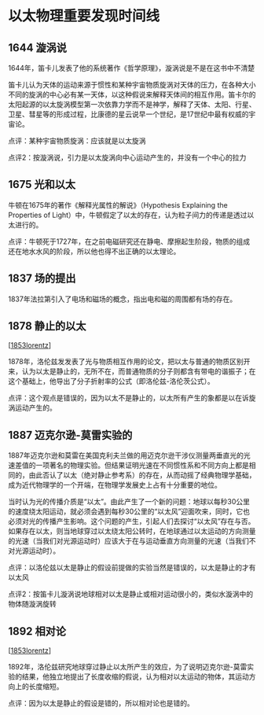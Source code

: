 # 以太物理重要发现时间线

## 1644 漩涡说

1644年，笛卡儿发表了他的系统著作《哲学原理》，漩涡说是不是在这书中不清楚

笛卡儿认为天体的运动来源于惯性和某种宇宙物质旋涡对天体的压力，在各种大小不同的旋涡的中心必有某一天体，以这种假说来解释天体间的相互作用。笛卡尔的太阳起源的以太旋涡模型第一次依靠力学而不是神学，解释了天体、太阳、行星、卫星、彗星等的形成过程，比康德的星云说早一个世纪，是17世纪中最有权威的宇宙论。

点评：某种宇宙物质旋涡：应该就是以太旋涡

点评2：按漩涡说，引力是以太旋涡向中心运动产生的，并没有一个中心的拉力

## 1675 光和以太

牛顿在1675年的著作《解释光属性的解说》（Hypothesis Explaining the Properties of Light）中，牛顿假定了以太的存在，认为粒子间力的传递是透过以太进行的。

点评：牛顿死于1727年，在之前电磁研究还在静电、摩擦起生阶段，物质的组成还在地水水风的阶段，所以他也得不出正确的以太理论。

## 1837 场的提出

1837年法拉第引入了电场和磁场的概念，指出电和磁的周围都有场的存在。

## 1878 静止的以太

[[1853lorentz]]

1878年，洛伦兹发发表了光与物质相互作用的论文，把以太与普通的物质区别开来，认为以太是静止的，无所不在，而普通物质的分子则都含有带电的谐振子；在这个基础上，他导出了分子折射率的公式（即洛伦兹-洛伦茨公式）。

点评：这个观点是错误的，因为以太不是静止的，以太所有产生的象都是以在诉旋涡运动产生的。

## 1887 迈克尔逊-莫雷实验的

1887年迈克尔逊和莫雷在美国克利夫兰做的用迈克尔逊干涉仪测量两垂直光的光速差值的一项著名的物理实验。但结果证明光速在不同惯性系和不同方向上都是相同的，由此否认了以太（绝对静止参考系）的存在，从而动摇了经典物理学基础，成为近代物理学的一个开端，在物理学发展史上占有十分重要的地位。

当时认为光的传播介质是“以太”。由此产生了一个新的问题：地球以每秒30公里的速度绕太阳运动，就必须会遇到每秒30公里的“以太风”迎面吹来，同时，它也必须对光的传播产生影响。这个问题的产生，引起人们去探讨“以太风”存在与否。如果存在以太，则当地球穿过以太绕太阳公转时，在地球通过以太运动的方向测量的光速（当我们对光源运动时）应该大于在与运动垂直方向测量的光速（当我们不对光源运动时）。

点评：以洛伦兹以太是静止的假设前提做的实验当然是错误的，以太是静止的才有以太风

点评2：按笛卡儿漩涡说地球相对以太是静止或相对运动很小的，类似水漩涡中的物体随漩涡旋转

## 1892 相对论

[[1853lorentz]]

1892年，洛伦兹研究地球穿过静止以太所产生的效应，为了说明迈克尔逊-莫雷实验的结果，他独立地提出了长度收缩的假说，认为相对以太运动的物体，其运动方向上的长度缩短。

点评：因为以太是静止的假设是错的，所以相对论也是错的。

[//begin]: # "Autogenerated link references for markdown compatibility"
[1853lorentz]: ../1who/1853lorentz.md "1853-1928 洛伦兹 Lorentz"
[//end]: # "Autogenerated link references"